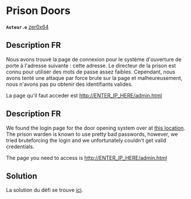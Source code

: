 # Prison Doors

**`Auteur.e`** [zer0x64](https://github.com/zer0x64)

## Description FR

Nous avons trouvé la page de connexion pour le système d'ouverture de porte à l'adresse suivante : cette adresse. Le directeur de la prison est connu pour utiliser des mots de passe assez faibles. Cependant, nous avons tenté une attaque par force brute sur la page et malheureusement, nous n'avons pas pu obtenir des identifiants valides.  

La page qu'il faut acceder est [http://ENTER_IP_HERE/admin.html](http://ENTER_IP_HERE/admin.html)

## Description FR

We found the login page for the door opening system over at [this location](http://ENTER_IP_HERE). The prison warden is known to use pretty bad passwords, however, 
we tried bruteforcing the login and we unfortunately couldn't get valid credentials.  

The page you need to access is [http://ENTER_IP_HERE/admin.html](http://ENTER_IP_HERE/admin.html)

## Solution

La solution du défi se trouve [ici](solution/).
